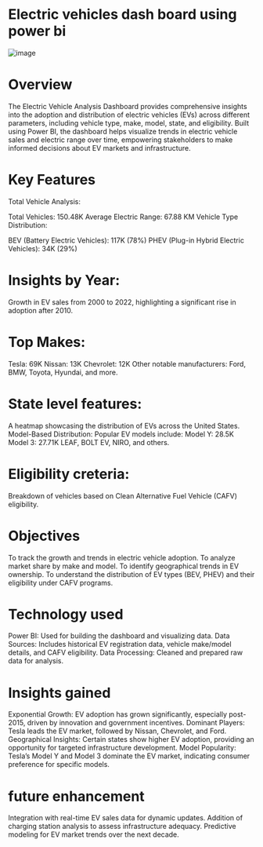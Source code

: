 # Electric vehicles dash board using power bi
![image](https://github.com/sridevi-vaddemani/power-bi/blob/main/Car%20sales.png)

# Overview
The Electric Vehicle Analysis Dashboard provides comprehensive insights into the adoption and distribution of electric vehicles (EVs) across different parameters, including vehicle type, make, model, state, and eligibility. Built using Power BI, the dashboard helps visualize trends in electric vehicle sales and electric range over time, empowering stakeholders to make informed decisions about EV markets and infrastructure.
# Key Features
Total Vehicle Analysis:

Total Vehicles: 150.48K
Average Electric Range: 67.88 KM
Vehicle Type Distribution:

BEV (Battery Electric Vehicles): 117K (78%)
PHEV (Plug-in Hybrid Electric Vehicles): 34K (29%)
# Insights by Year:

Growth in EV sales from 2000 to 2022, highlighting a significant rise in adoption after 2010.
# Top Makes:
Tesla: 69K
Nissan: 13K
Chevrolet: 12K
Other notable manufacturers: Ford, BMW, Toyota, Hyundai, and more.
# State level features:
A heatmap showcasing the distribution of EVs across the United States.
Model-Based Distribution:
Popular EV models include:
Model Y: 28.5K
Model 3: 27.71K
LEAF, BOLT EV, NIRO, and others.
# Eligibility creteria:
Breakdown of vehicles based on Clean Alternative Fuel Vehicle (CAFV) eligibility.
 # Objectives
To track the growth and trends in electric vehicle adoption.
To analyze market share by make and model.
To identify geographical trends in EV ownership.
To understand the distribution of EV types (BEV, PHEV) and their eligibility under CAFV programs.
# Technology used
Power BI: Used for building the dashboard and visualizing data.
Data Sources: Includes historical EV registration data, vehicle make/model details, and CAFV eligibility.
Data Processing: Cleaned and prepared raw data for analysis.
# Insights gained
Exponential Growth: EV adoption has grown significantly, especially post-2015, driven by innovation and government incentives.
Dominant Players: Tesla leads the EV market, followed by Nissan, Chevrolet, and Ford.
Geographical Insights: Certain states show higher EV adoption, providing an opportunity for targeted infrastructure development.
Model Popularity: Tesla’s Model Y and Model 3 dominate the EV market, indicating consumer preference for specific models.
 # future enhancement
Integration with real-time EV sales data for dynamic updates.
Addition of charging station analysis to assess infrastructure adequacy.
Predictive modeling for EV market trends over the next decade.
